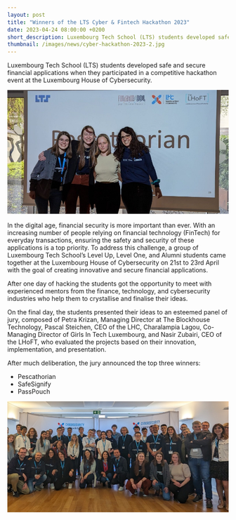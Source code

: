 ```yaml
---
layout: post
title: "Winners of the LTS Cyber & Fintech Hackathon 2023"
date: 2023-04-24 08:00:00 +0200
short_description: Luxembourg Tech School (LTS) students developed safe and secure financial applications when they participated in a competitive hackathon event at the Luxembourg House of Cybersecurity.
thumbnail: /images/news/cyber-hackathon-2023-2.jpg
---
```


Luxembourg Tech School (LTS) students developed safe and secure financial applications when they participated in a competitive hackathon event at the Luxembourg House of Cybersecurity.

![ Photo of the winning Team - Pescathorian ](/images/news/cyber-hackathon-2023-1.jpg)

In the digital age, financial security is more important than ever. With an increasing number of people relying on financial technology (FinTech) for everyday transactions, ensuring the safety and security of these applications is a top priority. To address this challenge, a group of Luxembourg Tech School’s Level Up, Level One, and Alumni students came together at the Luxembourg House of Cybersecurity on 21st to 23rd April with the goal of creating innovative and secure financial applications.

After one day of hacking the students got the opportunity to meet with experienced mentors from the finance, technology, and cybersecurity industries who help them to crystallise and finalise their ideas.

On the final day, the students presented their ideas to an esteemed panel of jury, composed of Petra Krizan, Managing Director at The Blockhouse Technology, Pascal Steichen, CEO of the LHC, Charalampia Lagou, Co-Managing Director of Girls In Tech Luxembourg, and Nasir Zubairi, CEO of the LHoFT, who evaluated the projects based on their innovation, implementation, and presentation.

After much deliberation, the jury announced the top three winners:
- Pescathorian
- SafeSignify
- PassPouch 

![ Photo on the last day with the participants, the coaches and the jury ](/images/news/cyber-hackathon-2023-2.jpg)